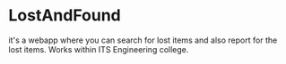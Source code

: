 # LostAndFound
it's a webapp where you can search for lost items and also report for the lost items. Works within ITS Engineering college.
